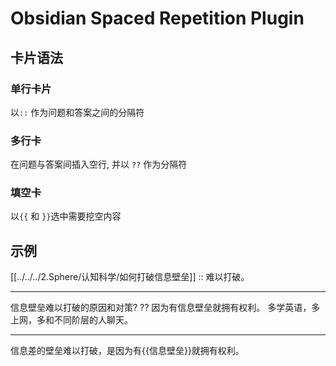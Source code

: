 # Obsidian Spaced Repetition Plugin
## 卡片语法
### 单行卡片
以`::` 作为问题和答案之间的分隔符
### 多行卡
在问题与答案间插入空行, 并以 `??` 作为分隔符
### 填空卡
以`{{` 和 `}}`选中需要挖空内容
## 示例

[[../../../2.Sphere/认知科学/如何打破信息壁垒]] :: 难以打破。

---
信息壁垒难以打破的原因和对策? 
??
因为有信息壁垒就拥有权利。
多学英语，多上网，多和不同阶层的人聊天。

---
信息差的壁垒难以打破，是因为有{{信息壁垒}}就拥有权利。 
